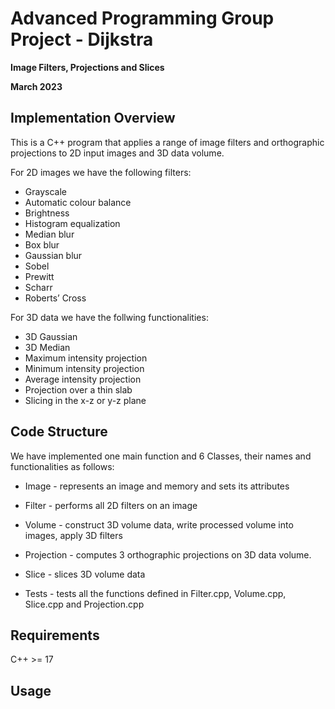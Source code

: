 # Advanced Programming Group Project - Dijkstra

**Image Filters, Projections and Slices**

**March 2023**

## Implementation Overview

This is a C++ program that applies a range of image filters and orthographic projections to 2D input images and 3D data volume.

For 2D images we have the following filters:

 - Grayscale
 - Automatic colour balance
 - Brightness
 - Histogram equalization
 - Median blur
 - Box blur
 - Gaussian blur
 - Sobel
 - Prewitt
 - Scharr
 - Roberts’ Cross

For 3D data we have the follwing functionalities:

 - 3D Gaussian
 - 3D Median
 - Maximum intensity projection
 - Minimum intensity projection
 - Average intensity projection
 - Projection over a thin slab
 - Slicing in the x-z or y-z plane

## Code Structure

We have implemented one main function and 6 Classes, their names and functionalities as follows:

 - Image - represents an image and memory and sets its attributes

 - Filter - performs all 2D filters on an image

 - Volume - construct 3D volume data, write processed volume into images, apply 3D filters

 - Projection - computes 3 orthographic projections on 3D data volume. 

 - Slice - slices 3D volume data

 - Tests - tests all the functions defined in Filter.cpp, Volume.cpp, Slice.cpp and Projection.cpp


## Requirements

C++ >= 17

## Usage
